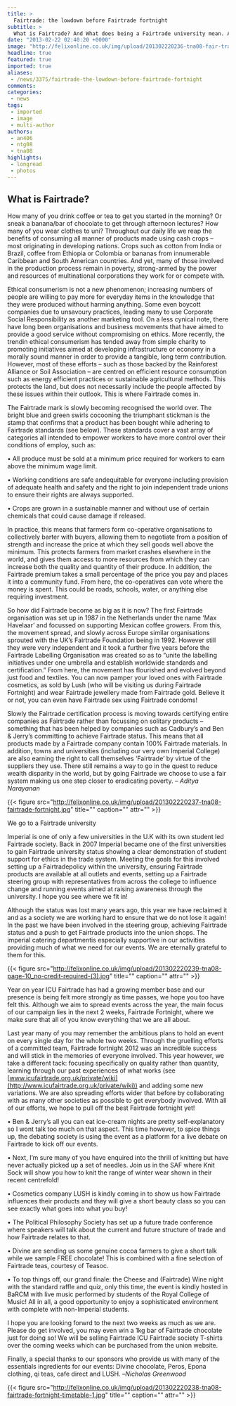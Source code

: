 ```yaml
---
title: >
  Fairtrade: the lowdown before Fairtrade fortnight
subtitle: >
  What is Fairtrade? And What does being a Fairtrade university mean. Aditya Narayanan and Nicholas Greenwood get you up to speed
date: "2013-02-22 02:40:20 +0000"
image: "http://felixonline.co.uk/img/upload/201302220236-tna08-fair-trade-water-well-sign.jpg"
headline: true
featured: true
imported: true
aliases:
 - /news/3375/fairtrade-the-lowdown-before-fairtrade-fortnight
comments:
categories:
 - news
tags:
 - imported
 - image
 - multi-author
authors:
 - an406
 - ntg08
 - tna08
highlights:
 - longread
 - photos
---
```


## What is Fairtrade?
How many of you drink coffee or tea to get you started in the morning? Or sneak a banana/bar of chocolate to get through afternoon lectures? How many of you wear clothes to uni? Throughout our daily life we reap the benefits of consuming all manner of products made using cash crops – most originating in developing nations. Crops such as cotton from India or Brazil, coffee from Ethiopia or Colombia or bananas from innumerable Caribbean and South American countries. And yet, many of those involved in the production process remain in poverty, strong-armed by the power and resources of multinational corporations they work for or compete with.

Ethical consumerism is not a new phenomenon; increasing numbers of people are willing to pay more for everyday items in the knowledge that they were produced without harming anything. Some even boycott companies due to unsavoury practices, leading many to use Corporate Social Responsibility as another marketing tool. On a less cynical note, there have long been organisations and business movements that have aimed to provide a good service without compromising on ethics.
 More recently, the trendin ethical consumerism has tended away from simple charity to promoting initiatives aimed at developing infrastructure or economy in a morally sound manner in order to provide a tangible, long term contribution. However, most of these efforts – such as those backed by the Rainforest Alliance or Soil Association – are centred on efficient resource consumption such as energy efficient practices or sustainable agricultural methods. This protects the land, but does not necessarily include the people affected by these issues within their outlook. This is where Fairtrade comes in.

The Fairtrade mark is slowly becoming recognised the world over. The bright blue and green swirls cocooning the triumphant stickman is the stamp that confirms that a product has been bought while adhering to Fairtrade standards (see below). These standards cover a vast array of categories all intended to empower workers to have more control over their conditions of employ, such as:

• All produce must be sold at a minimum price required for workers to earn above the minimum wage limit.

• Working conditions are safe andequitable for everyone including provision of adequate health and safety and the right to join independent trade unions to ensure their rights are always supported.

• Crops are grown in a sustainable manner and without use of certain chemicals that could cause damage if released.

In practice, this means that farmers form co-operative organisations to collectively barter with buyers, allowing them to negotiate from a position of strength and increase the price at which they sell goods well above the minimum. This protects farmers from market crashes elsewhere in the world, and gives them access to more resources from which they can increase both the quality and quantity of their produce. In addition, the Fairtrade premium takes a small percentage of the price you pay and places it into a community fund. From here, the co-operatives can vote where the money is spent. This could be roads, schools, water, or anything else requiring investment.

So how did Fairtrade become as big as it is now? The first Fairtrade organisation was set up in 1987 in the Netherlands under the name ‘Max Havelaar’ and focussed on supporting Mexican coffee growers. From this, the movement spread, and slowly across Europe similar organisations sprouted with the UK’s Fairtrade Foundation being in 1992. However still they were very independent and it took a further five years before the Fairtrade Labelling Organisation was created so as to “unite the labelling initiatives under one umbrella and establish worldwide standards and certification.” From here, the movement has flourished and evolved beyond just food and textiles. You can now pamper your loved ones with Fairtrade cosmetics, as sold by Lush (who will be visiting us during Fairtrade Fortnight) and wear Fairtrade jewellery made from Fairtrade gold. Believe it or not, you can even have Fairtrade sex using Fairtrade condoms!

Slowly the Fairtrade certification process is moving towards certifying entire companies as Fairtrade rather than focussing on solitary products – something that has been helped by companies such as Cadbury’s and Ben & Jerry’s committing to achieve Fairtrade status. This means that all products made by a Fairtrade company contain 100% Fairtrade materials. In addition, towns and universities (including our very own Imperial College) are also earning the right to call themselves ‘Fairtrade’ by virtue of the suppliers they use. There still remains a way to go in the quest to reduce wealth disparity in the world, but by going Fairtrade we choose to use a fair system making us one step closer to eradicating poverty. – _Aditya Narayanan_

{{< figure src="http://felixonline.co.uk/img/upload/201302220237-tna08-fairtrade-fortnight.jpg" title="" caption="" attr="" >}}

We go to a Fairtrade university

Imperial is one of only a few universities in the U.K with its own student led Fairtrade society. Back in 2007 Imperial became one of the first universities to gain Fairtrade university status showing a clear demonstration of student support for ethics in the trade system. Meeting the goals for this involved setting up a Fairtradepolicy within the university, ensuring Fairtrade products are available at all outlets and events, setting up a Fairtrade steering group with representatives from across the college to influence change and running events aimed at raising awareness through the university. I hope you see where we fit in!

Although the status was lost many years ago, this year we have reclaimed it and as a society we are working hard to ensure that we do not lose it again! In the past we have been involved in the steering group, achieving Fairtrade status and a push to get Fairtrade products into the union shops. The imperial catering departmentis especially supportive in our activities providing much of what we need for our events. We are eternally grateful to them for this.

{{< figure src="http://felixonline.co.uk/img/upload/201302220239-tna08-page-10_no-credit-required-(3).jpg" title="" caption="" attr="" >}}

Year on year ICU Fairtrade has had a growing member base and our presence is being felt more strongly as time passes, we hope you too have felt this. Although we aim to spread events across the year, the main focus of our campaign lies in the next 2 weeks, Fairtrade Fortnight, where we make sure that all of you know everything that we are all about.

Last year many of you may remember the ambitious plans to hold an event on every single day for the whole two weeks. Through the gruelling efforts of a committed team, Fairtrade fortnight 2012 was an incredible success and will stick in the memories of everyone involved. This year however, we take a different tack: focusing specifically on quality rather than quantity, learning through our past experiences of what works (see [www.icufairtrade.org.uk/private/wiki](http://www.icufairtrade.org.uk/private/wiki)) and adding some new variations. We are also spreading efforts wider that before by collaborating with as many other societies as possible to get everybody involved. With all of our efforts, we hope to pull off the best Fairtrade fortnight yet!

• Ben & Jerry’s all you can eat ice-cream nights are pretty self-explanatory so I wont talk too much on that aspect. This time however, to spice things up, the debating society is using the event as a platform for a live debate on Fairtrade to kick off our events.

• Next, I’m sure many of you have enquired into the thrill of knitting but have never actually picked up a set of needles. Join us in the SAF where Knit Sock will show you how to knit the range of winter wear shown in their recent centrefold!

• Cosmetics company LUSH is kindly coming in to show us how Fairtrade influences their products and they will give a short beauty class so you can see exactly what goes into what you buy!

• The Political Philosophy Society has set up a future trade conference where speakers will talk about the current and future structure of trade and how Fairtrade relates to that.

• Divine are sending us some genuine cocoa farmers to give a short talk while we sample FREE chocolate! This is combined with a fine selection of Fairtrade teas, courtesy of Teasoc.

• To top things off, our grand finale: the Cheese and (Fairtrade) Wine night with the standard raffle and quiz, only this time, the event is kindly hosted in BaRCM with live music performed by students of the Royal College of Music! All in all, a good opportunity to enjoy a sophisticated environment with complete with non-Imperial students.

I hope you are looking forwrd to the next two weeks as much as we are. Please do get involved, you may even win a 1kg bar of Fairtrade chocolate just for doing so! We will be selling Fairtrade ICU Fairtrade society T-shirts over the coming weeks which can be purchased from the union website.

Finally, a special thanks to our sponsors who provide us with many of the essentials ingredients for our events: Divine chocolate, Peros, Epona clothing, qi teas, cafe direct and LUSH. –_Nicholas Greenwood_

{{< figure src="http://felixonline.co.uk/img/upload/201302220238-tna08-fairtrade-fortnight-timetable-1.jpg" title="" caption="" attr="" >}}
